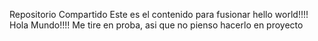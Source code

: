 Repositorio Compartido
Este es el contenido para fusionar
hello world!!!! Hola Mundo!!!!
Me tire en proba, asi que no pienso hacerlo en proyecto
